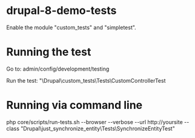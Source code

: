 # drupal-8-demo-tests

Enable the module "custom_tests" and "simpletest".

# Running the test

Go to: admin/config/development/testing 

Run the test: "\Drupal\custom_tests\Tests\CustomControllerTest

# Running via command line

php core/scripts/run-tests.sh --browser --verbose --url http://yoursite --class "Drupal\just_synchronize_entity\Tests\SynchronizeEntityTest"
